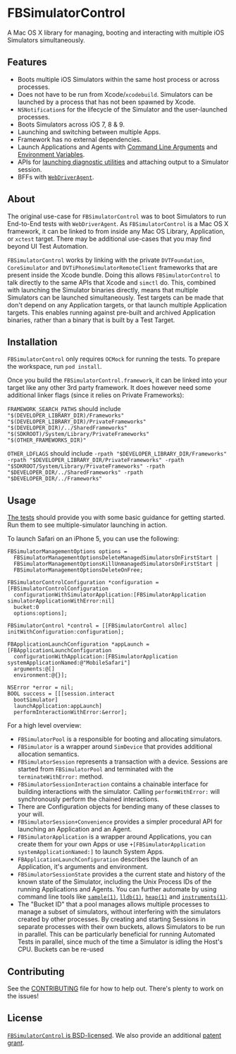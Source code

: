 # FBSimulatorControl
A Mac OS X library for managing, booting and interacting with multiple iOS Simulators simultaneously.

## Features
- Boots multiple iOS Simulators within the same host process or across processes.
- Does not have to be run from Xcode/`xcodebuild`. Simulators can be launched by a process that has not been spawned by Xcode.
- `NSNotification`s for the lifecycle of the Simulator and the user-launched processes.
- Boots Simulators across iOS 7, 8 & 9.
- Launching and switching between multiple Apps.
- Framework has no external dependencies.
- Launch Applications and Agents with [Command Line Arguments](FBSimulatorControl/FBProcessLaunchConfiguration.h#L24) and [Environment Variables](FBSimulatorControl/FBProcessLaunchConfiguration.h#L29).
- APIs for [launching diagnostic utilities](FBSimulatorControl/FBSimulatorSessionInteraction%2BDiagnostics.h) and attaching output to a Simulator session.
- BFFs with [```WebDriverAgent```](https://github.com/facebook/webdriveragent).

## About
The original use-case for ```FBSimulatorControl``` was to boot Simulators to run End-to-End tests with ```WebDriverAgent```. As ```FBSimulatorControl``` is a Mac OS X framework, it can be linked to from inside any Mac OS Library, Application, or ```xctest``` target. There may be additional use-cases that you may find beyond UI Test Automation.

```FBSimulatorControl``` works by linking with the private ```DVTFoundation```, ```CoreSimulator``` and ```DVTiPhoneSimulatorRemoteClient``` frameworks that are present inside the Xcode bundle. Doing this allows  ```FBSimulatorControl``` to talk directly to the same APIs that Xcode and ```simctl``` do. This, combined with launching the Simulator binaries directly, means that multiple Simulators can be launched simultaneously. Test targets can be made that don't depend on any Application targets, or that launch multiple Application targets. This enables running against pre-built and archived Application binaries, rather than a binary that is built by a Test Target.

## Installation
```FBSimulatorControl``` only requires ```OCMock``` for running the tests. To prepare the workspace, run ```pod install```.

Once you build the ```FBSimulatorControl.framework```, it can be linked into your target like any other 3rd party framework. It does however need some additional linker flags (since it relies on Private Frameworks):

```FRAMEWORK_SEARCH_PATHS``` should include ```"$(DEVELOPER_LIBRARY_DIR)/Frameworks" "$(DEVELOPER_LIBRARY_DIR)/PrivateFrameworks" "$(DEVELOPER_DIR)/../SharedFrameworks" "$(SDKROOT)/System/Library/PrivateFrameworks" "$(OTHER_FRAMEWORKS_DIR)"```


```OTHER_LDFLAGS``` should include ```-rpath "$DEVELOPER_LIBRARY_DIR/Frameworks" -rpath "$DEVELOPER_LIBRARY_DIR/PrivateFrameworks" -rpath "$SDKROOT/System/Library/PrivateFrameworks" -rpath "$DEVELOPER_DIR/../SharedFrameworks" -rpath "$DEVELOPER_DIR/../Frameworks"```

## Usage
[The tests](FBSimulatorControlTests/Tests/FBSimulatorControlApplicationLaunchTests.m#L63) should provide you with some basic guidance for getting started. Run them to see multiple-simulator launching in action.

To launch Safari on an iPhone 5, you can use the following:

	FBSimulatorManagementOptions options =
	  FBSimulatorManagementOptionsDeleteManagedSimulatorsOnFirstStart |
	  FBSimulatorManagementOptionsKillUnmanagedSimulatorsOnFirstStart |
	  FBSimulatorManagementOptionsDeleteOnFree;
	
	FBSimulatorControlConfiguration *configuration = [FBSimulatorControlConfiguration
	  configurationWithSimulatorApplication:[FBSimulatorApplication simulatorApplicationWithError:nil]
	  bucket:0
	  options:options];
	
	FBSimulatorControl *control = [[FBSimulatorControl alloc] initWithConfiguration:configuration];
	
    FBApplicationLaunchConfiguration *appLaunch = [FBApplicationLaunchConfiguration
      configurationWithApplication:[FBSimulatorApplication systemApplicationNamed:@"MobileSafari"]
      arguments:@[]
      environment:@{}];
	
	NSError *error = nil;
    BOOL success = [[[session.interact
      bootSimulator]
      launchApplication:appLaunch]
      performInteractionWithError:&error];

For a high level overview:
- ```FBSimulatorPool``` is a responsible for booting and allocating simulators.
- ```FBSimulator``` is a wrapper around ```SimDevice``` that provides additional allocation semantics.
- ```FBSimulatorSession``` represents a transaction with a device. Sessions are started from ```FBSimulatorPool``` and terminated with the ```terminateWithError:``` method.
- ```FBSimulatorSessionInteraction``` contains a chainable interface for building interactions with the simulator. Calling ```performWithError:``` will synchronously perform the chained interactions.
- There are Configuration objects for bending many of these classes to your will.
- ```FBSimulatorSession+Convenience``` provides a simpler procedural API for launching an Application and an Agent.
- ```FBSimulatorApplication``` is a wrapper around Applications, you can create them for your own Apps or use ```+[FBSimulatorApplication systemApplicationNamed:]``` to launch System Apps.
- ```FBApplicationLaunchConfiguration``` describes the launch of an Application, it's arguments and environment.
- ```FBSimulatorSessionState``` provides a the current state and history of the known state of the Simulator, including the Unix Process IDs of the running Applications and Agents. You can further automate by using command line tools like [```sample(1)```](https://developer.apple.com/library/mac/documentation/Darwin/Reference/ManPages/man1/sample.1.html), [```lldb(1)```](https://developer.apple.com/library/prerelease/mac/documentation/Darwin/Reference/ManPages/man1/lldb.1.html), [```heap(1)```](https://developer.apple.com/library/mac/documentation/Darwin/Reference/ManPages/man1/heap.1.html) and [```instruments(1)```](https://developer.apple.com/library/mac/documentation/Darwin/Reference/ManPages/man1/instruments.1.html).
- The "Bucket ID" that a pool manages allows multiple processes to manage a subset of simulators, without interfering with the simulators created by other processes. By creating and starting Sessions in separate processes with their own buckets, allows Simulators to be run in parallel. This can be particularly beneficial for running Automated Tests in parallel, since much of the time a Simulator is idling the Host's CPU. Buckets can be re-used 

## Contributing
See the [CONTRIBUTING](CONTRIBUTING) file for how to help out. There's plenty to work on the issues!

## License
[```FBSimulatorControl``` is BSD-licensed](LICENSE). We also provide an additional [patent grant](PATENTS).
